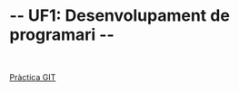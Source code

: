 <h1>-- UF1: Desenvolupament de programari --</h1><br>

<a href="https://htmlpreview.github.io/?https://github.com/amartiinezg/ProjectesDAM/blob/main/M%C3%B2duls/M05-EntornsDeDesenvolupament/Pr%C3%A0ctica%20GIT/GIT_Prctica_ngelMartnez.html">Pràctica GIT</a>
